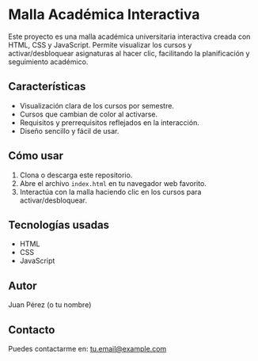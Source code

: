 # Malla Académica Interactiva

Este proyecto es una malla académica universitaria interactiva creada con HTML, CSS y JavaScript. Permite visualizar los cursos y activar/desbloquear asignaturas al hacer clic, facilitando la planificación y seguimiento académico.

## Características

- Visualización clara de los cursos por semestre.
- Cursos que cambian de color al activarse.
- Requisitos y prerrequisitos reflejados en la interacción.
- Diseño sencillo y fácil de usar.

## Cómo usar

1. Clona o descarga este repositorio.
2. Abre el archivo `index.html` en tu navegador web favorito.
3. Interactúa con la malla haciendo clic en los cursos para activar/desbloquear.

## Tecnologías usadas

- HTML
- CSS
- JavaScript

## Autor

Juan Pérez (o tu nombre)

## Contacto

Puedes contactarme en: tu.email@example.com

